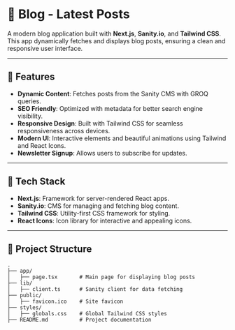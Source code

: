  # 📝 Blog - Latest Posts

A modern blog application built with **Next.js**, **Sanity.io**, and **Tailwind CSS**. This app dynamically fetches and displays blog posts, ensuring a clean and responsive user interface.

---

## 🌟 Features

- **Dynamic Content**: Fetches posts from the Sanity CMS with GROQ queries.
- **SEO Friendly**: Optimized with metadata for better search engine visibility.
- **Responsive Design**: Built with Tailwind CSS for seamless responsiveness across devices.
- **Modern UI**: Interactive elements and beautiful animations using Tailwind and React Icons.
- **Newsletter Signup**: Allows users to subscribe for updates.

---

## 🚀 Tech Stack

- **Next.js**: Framework for server-rendered React apps.
- **Sanity.io**: CMS for managing and fetching blog content.
- **Tailwind CSS**: Utility-first CSS framework for styling.
- **React Icons**: Icon library for interactive and appealing icons.

---

## 📂 Project Structure

```plaintext
.
├── app/
│   ├── page.tsx       # Main page for displaying blog posts
├── lib/
│   ├── client.ts      # Sanity client for data fetching
├── public/
│   ├── favicon.ico    # Site favicon
├── styles/
│   ├── globals.css    # Global Tailwind CSS styles
├── README.md          # Project documentation

